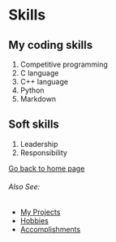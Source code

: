 # Skills

## My coding skills
1. Competitive programming
1. C language
1. C++ language
1. Python
1. Markdown

## Soft skills
1. Leadership
1. Responsibility

[Go back to home page](./README.md)

###### *Also See:*
* [My Projects](./my_projects.md)
* [Hobbies](./hobby.md)
* [Accomplishments](./marks.md)